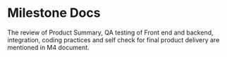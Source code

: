 # Milestone Docs
The review	of	Product Summary, QA testing of Front end and backend, integration, coding practices and self check for	final	product	delivery are mentioned in M4 document.
